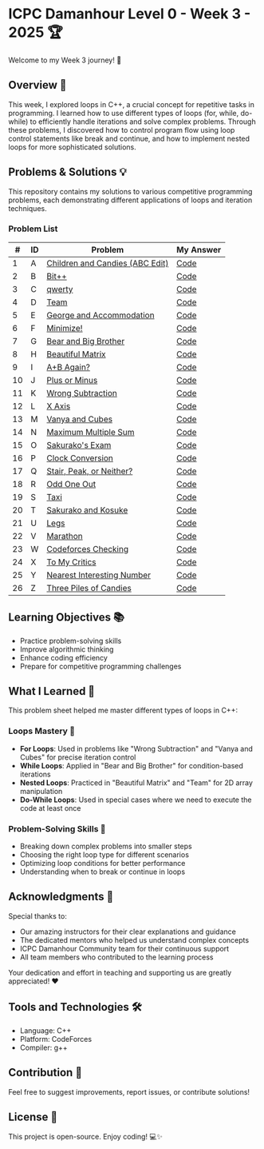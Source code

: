 # ICPC Damanhour Level 0 - Week 3 - 2025 🏆

Welcome to my Week 3 journey! 🎉

## Overview 📝

This week, I explored loops in C++, a crucial concept for repetitive tasks in programming. I learned how to use different types of loops (for, while, do-while) to efficiently handle iterations and solve complex problems. Through these problems, I discovered how to control program flow using loop control statements like break and continue, and how to implement nested loops for more sophisticated solutions.

## Problems & Solutions 💡

This repository contains my solutions to various competitive programming problems, each demonstrating different applications of loops and iteration techniques.

### Problem List

| # | ID | Problem | My Answer |
|---|----|---------|-----------|
| 1 | A | [Children and Candies (ABC Edit)](https://atcoder.jp/contests/abc043/tasks/abc043_a) | [Code](./Children%20and%20Candies.cpp) |
| 2 | B | [Bit++](https://codeforces.com/problemset/problem/282/A) | [Code](./BitPlusPlus.cpp) |
| 3 | C | [qwerty](https://atcoder.jp/contests/abc218/tasks/abc218_b) | [Code](./qwerty.cpp) |
| 4 | D | [Team](https://codeforces.com/problemset/problem/231/A) | [Code](./Team.cpp) |
| 5 | E | [George and Accommodation](https://codeforces.com/problemset/problem/467/A) | [Code](./George%20and%20Accommodation.cpp) |
| 6 | F | [Minimize!](https://codeforces.com/problemset/problem/2009/A) | [Code](./Minimize.cpp) |
| 7 | G | [Bear and Big Brother](https://codeforces.com/problemset/problem/791/A) | [Code](./Bear%20and%20Big%20Brother.cpp) |
| 8 | H | [Beautiful Matrix](https://codeforces.com/problemset/problem/263/A) | [Code](./Beautiful%20Matrix.cpp) |
| 9 | I | [A+B Again?](https://codeforces.com/problemset/problem/1999/A) | [Code](./A+B%20Again.cpp) |
| 10 | J | [Plus or Minus](https://codeforces.com/problemset/problem/1807/A) | [Code](./Plus%20or%20Minus.cpp) |
| 11 | K | [Wrong Subtraction](https://codeforces.com/problemset/problem/977/A) | [Code](./Wrong%20Subtraction.cpp) |
| 12 | L | [X Axis](https://codeforces.com/problemset/problem/1986/A) | [Code](./X%20Axis.cpp) |
| 13 | M | [Vanya and Cubes](https://codeforces.com/problemset/problem/492/A) | [Code](./Vanya%20and%20Cubes.cpp) |
| 14 | N | [Maximum Multiple Sum](https://codeforces.com/problemset/problem/1985/B) | [Code](./Maximum%20Multiple%20Sum.cpp) |
| 15 | O | [Sakurako's Exam](https://codeforces.com/problemset/problem/2008/A) | [Code](./Sakurakos_Exam.cpp) |
| 16 | P | [Clock Conversion](https://codeforces.com/problemset/problem/1950/C) | [Code](./Clock%20Conversion.cpp) |
| 17 | Q | [Stair, Peak, or Neither?](https://codeforces.com/problemset/problem/1950/A) | [Code](./Stair%2C%20Peak%2C%20or%20Neither.cpp) |
| 18 | R | [Odd One Out](https://codeforces.com/problemset/problem/1915/A) | [Code](./Odd%20One%20Out.cpp) |
| 19 | S | [Taxi](https://codeforces.com/problemset/problem/158/B) | [Code](./Taxi.cpp) |
| 20 | T | [Sakurako and Kosuke](https://codeforces.com/problemset/problem/2033/A) | [Code](./Sakurako%20and%20Kosuke.cpp) |
| 21 | U | [Legs](https://codeforces.com/problemset/problem/1996/A) | [Code](./Legs.cpp) |
| 22 | V | [Marathon](https://codeforces.com/problemset/problem/1692/A) | [Code](./Marathon.cpp) |
| 23 | W | [Codeforces Checking](https://codeforces.com/problemset/problem/1791/A) | [Code](./Codeforces%20Checking.cpp) |
| 24 | X | [To My Critics](https://codeforces.com/problemset/problem/1850/A) | [Code](./To%20My%20Critics.cpp) |
| 25 | Y | [Nearest Interesting Number](https://codeforces.com/problemset/problem/1183/A) | [Code](./Nearest%20Interesting%20Number.cpp) |
| 26 | Z | [Three Piles of Candies](https://codeforces.com/problemset/problem/1196/A) | [Code](./Three%20Piles%20of%20Candies.cpp) |

## Learning Objectives 📚

- Practice problem-solving skills
- Improve algorithmic thinking
- Enhance coding efficiency
- Prepare for competitive programming challenges

## What I Learned 📝

This problem sheet helped me master different types of loops in C++:

### Loops Mastery 🔄
- **For Loops**: Used in problems like "Wrong Subtraction" and "Vanya and Cubes" for precise iteration control
- **While Loops**: Applied in "Bear and Big Brother" for condition-based iterations
- **Nested Loops**: Practiced in "Beautiful Matrix" and "Team" for 2D array manipulation
- **Do-While Loops**: Used in special cases where we need to execute the code at least once

### Problem-Solving Skills 🧠
- Breaking down complex problems into smaller steps
- Choosing the right loop type for different scenarios
- Optimizing loop conditions for better performance
- Understanding when to break or continue in loops

## Acknowledgments 🙏

Special thanks to:
- Our amazing instructors for their clear explanations and guidance
- The dedicated mentors who helped us understand complex concepts
- ICPC Damanhour Community team for their continuous support
- All team members who contributed to the learning process

Your dedication and effort in teaching and supporting us are greatly appreciated! ❤️

## Tools and Technologies 🛠️

- Language: C++
- Platform: CodeForces
- Compiler: g++

## Contribution 🤝

Feel free to suggest improvements, report issues, or contribute solutions!

## License 📄

This project is open-source. Enjoy coding! 💻✨
